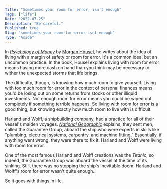 ```yaml
---
Title: "Sometimes your room for error, isn't enough"
Tags: ["life"]
Date: "2022-07-25"
Description: "Be careful."
Published: true
Slug: "sometimes-your-room-for-error-isnt-enough"
Type: "Aside"
---
```

In *[Psychology of Money](https://www.amazon.com/Psychology-Money-Timeless-lessons-happiness-ebook/dp/B084HJSJJ2/ref=sr_1_1?gclid=CjwKCAjw9e6SBhB2EiwA5myr9jXY7bzuqPqcpT1ilW3gPPA_BWbFdOvNKch9NdwRFotGg7292dGeDhoCfAgQAvD_BwE&hvadid=241638696189&hvdev=c&hvlocphy=9032520&hvnetw=g&hvqmt=e&hvrand=12203680808315375271&hvtargid=kwd-816731825&hydadcr=21903_10171041&keywords=the+psychology+of+money&qid=1650221492&sr=8-1)* by [Morgan Housel](https://twitter.com/morganhousel), he writes about the idea of living with a margin of safety or room for error. It's a common idea, but an uncommon practice. In the book, Housel explains living with room for error means having more cash on hand than you think may be necessary to wither the unexpected storms that life brings.

The difficulty, though, is knowing how much room to give yourself. Living with too much room for error in the context of personal finances means you'd be losing out on some returns from stocks or other illiquid investments. Not enough room for error means you could be wiped out completely if something terrible happens. So living with room for error is a good thing, but knowing exactly how much room to live with is difficult.

Harland and Wolff, a shipbuilding company, had a practice for all of their vessel's maiden voyages. *[National Geographic](https://www.amazon.com/National-Geographic-Titanic-Editors/dp/1547854006)* explains, they sent men, called the Guarantee Group, aboard the ship who were experts in skills like "plumbing, electrical systems, carpentry, and machine fitting." Essentially, if anything went wrong, they were there to fix it. Harland and Wolff were living with room for error.

One of the most famous Harland and Wolff creations was the *Titanic*, so indeed, the Guarantee Group was aboard the vessel at the time of its sinking. Still, there was no stopping the ship's inevitable doom. Harland and Wolff's room for error wasn't quite enough.

So it goes with things in life.